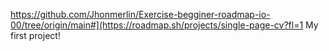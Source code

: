 https://github.com/Jhonmerlin/Exercise-begginer-roadmap-io-00/tree/origin/main#](https://roadmap.sh/projects/single-page-cv?fl=1
My first project!
